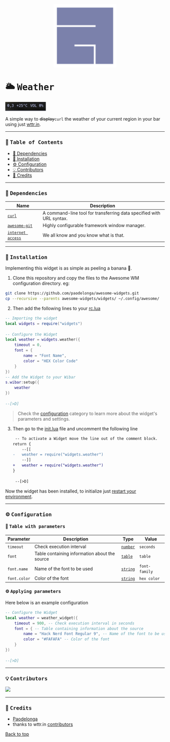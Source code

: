 <p align="center">
  <img src="./docs/awesome64.png" width="200" alt="Awesome Window Manager">
</p>

# :sun_behind_large_cloud: <samp>Weather</samp>
<img src="./docs/screenshot.png" alt="Widget Preview" width="128">

A simple way to ~~display~~`curl` the weather of your current region in your bar using just [wttr.in](https://github.com/chubin/wttr.in).<br>

---

### :bookmark_tabs: <samp>Table of Contents</samp>
- [:wrench: Dependencies](#wrench-dependencies)
- [:rocket: Installation](#rocket-installation)
- [:gear: Configuration](#gear-configuration)
- [:bulb: Contributors](#bulb-contributors)
- [:bust_in_silhouette: Credits](#bust_in_silhouette-credits)

---

### :wrench: <samp>Dependencies</samp>

|                                Name                                |                                         Description                                   |
| ------------------------------------------------------------------ | ------------------------------------------------------------------------------------- |
|               [`curl`](https://github.com/curl/curl)               |            A command-line tool for transferring data specified with URL syntax.       |
|       [`awesome-git`](https://github.com/awesomewm/awesome)        |                      Highly configurable framework window manager.                    |
| [`internet access`](https://en.wikipedia.org/wiki/Internet_access) |                         We all know and you know what is that.                        |

---

### :rocket: <samp>Installation</samp>
Implementing this widget is as simple as peeling a banana :banana:. <br>

1. Clone this repository and copy the files to the Awesome WM configuration directory. eg:

```sh
git clone https://github.com/paodelonga/awesome-widgets.git
cp --recursive --parents awesome-widgets/widgets/ ~/.config/awesome/
```

2. Then add the following lines to your [rc.lua](https://awesomewm.org/apidoc/documentation/07-my-first-awesome.md.html#Explore_Awesome)
 
```lua
-- Importing the widget
local widgets = require("widgets")

-- Configure the Widget
local weather = widgets.weather({
    timeout = 0,
    font = {
        name = "Font Name",
        color = "HEX Color Code"
    }
})
-- Add the Widget to your Wibar
s.wibar:setup({
    weather
})

--[>D]
```

> Check the [configuration](#gear-configuration) category to learn more about the widget's parameters and settings.
    
3. Then go to the [init.lua](./init.lua) file and uncomment the following line

	```diff
	 -- To activate a Widget move the line out of the comment block.
	return {
		--[[
	-   weather = require("widgets.weather")
		--]]
    +   weather = require("widgets.weather")
	}

	 --[>D]
	```

Now the widget has been installed, to initialize just [restart your environment](https://awesomewm.org/apidoc/documentation/07-my-first-awesome.md.html#Wrapping_up).

---

### :gear: <samp>Configuration</samp>

#### :bookmark_tabs: <samp>Table with parameters</samp>

|   Parameter  |                 Description                   |                              Type                          |     Value     |
| ------------ | --------------------------------------------- | ---------------------------------------------------------- | ------------- |
|   `timeout`  |           Check execution interval            | [`number`](https://www.lua.org/manual/5.3/manual.html#2.1) |   `seconds`   |
|    `font`    | Table containing information about the source | [`table`](https://www.lua.org/manual/5.3/manual.html#2.1)  |    `table`    |
|  `font.name` |          Name of the font to be used          | [`string`](https://www.lua.org/manual/5.3/manual.html#2.1) | `font-family` |
| `font.color` |              Color of the font                | [`string`](https://www.lua.org/manual/5.3/manual.html#2.1) |  `hex color`  |

#### :gear: <samp>Applying parameters</samp>

Here below is an example configuration

```lua
-- Configure the Widget
local weather = weather_widget({
    timeout = 900, -- Check execution interval in seconds
    font = { -- Table containing information about the source
        name = "Hack Nerd Font Regular 9", -- Name of the font to be used
        color = "#FAFAFA" -- Color of the font
    }
})

--[>D]
```

---

### :bulb: <samp>Contributors</samp>
<a href="https://github.com/paodelonga/awesome-widgets/graphs/contributors">
    <img src="https://contrib.rocks/image?repo=paodelonga/awesome-widgets"/>
</a>

---

### :bust_in_silhouette: <samp>Credits</samp>
- [Paodelonga](https://github.com/paodelonga/)
- thanks to wttr.in [contributors](https://github.com/chubin/wttr.in/graphs/contributors)<br>

[Back to top](#readme)

<!--
    --[>D]
-->
